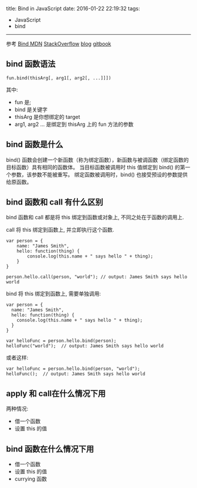 title: Bind in JavaScript
date: 2016-01-22 22:19:32
tags: 
- JavaScript 
- bind
---

参考 
[Bind MDN](https://developer.mozilla.org/en/docs/Web/JavaScript/Reference/Global_objects/Function/bind)
[StackOverflow](http://stackoverflow.com/questions/15455009/javascript-call-apply-vs-bind)
[blog](http://javascriptissexy.com/javascript-apply-call-and-bind-methods-are-essential-for-javascript-professionals/)
[gitbook](https://drboolean.gitbooks.io/mostly-adequate-guide/content/) 

## bind 函数语法

`fun.bind(thisArg[, arg1[, arg2[, ...]]])`

其中:
 
 - fun 是;
 - bind 是关键字
 - thisArg 是你想绑定的 target
 - arg1, arg2 ... 是绑定到 thisArg 上的 fun 方法的参数


## bind 函数是什么

bind() 函数会创建一个新函数（称为绑定函数），新函数与被调函数（绑定函数的目标函数）具有相同的函数体。
当目标函数被调用时 this 值绑定到 bind() 的第一个参数，该参数不能被重写。
绑定函数被调用时，bind() 也接受预设的参数提供给原函数。

## bind 函数和 call 有什么区别

bind 函数和 call 都是将 this 绑定到函数或对象上, 不同之处在于函数的调用上.

call 将 this 绑定到函数上, 并立即执行这个函数.

```
var person = {  
	name: "James Smith",
	hello: function(thing) {
		console.log(this.name + " says hello " + thing);
	}
}

person.hello.call(person, "world"); // output: James Smith says hello world
```

bind 将 this 绑定到函数上, 需要单独调用:

```
var person = {  
  name: "James Smith",
  hello: function(thing) {
    console.log(this.name + " says hello " + thing);
  }
}

var helloFunc = person.hello.bind(person);
helloFunc("world");  // output: James Smith says hello world
```

或者这样:

```    
var helloFunc = person.hello.bind(person, "world");
helloFunc();  // output: James Smith says hello world
```

## apply 和 call在什么情况下用

两种情况:

- 借一个函数
- 设置 this 的值


## bind 函数在什么情况下用

- 借一个函数
- 设置 this 的值
- currying 函数

